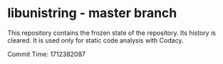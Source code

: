 # libunistring - master branch

This repository contains the frozen state of the repository.
Its history is cleared. It is used only for static code
analysis with Codacy.

Commit Time: 1712382087